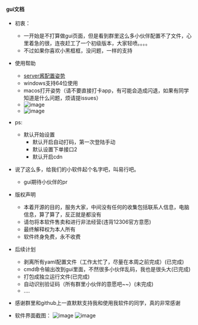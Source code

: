 #### gui文档
- 初衷：
    - 一开始是不打算做gui页面，但是看到群里这么多小伙伴配置不了文件，心里着急的很，连夜赶工了一个初级版本，大家轻喷。。。。
    - 不过如果你喜欢小黑框框，没问题，一样的支持
- 使用帮助
     - [server酱配置姿势](https://www.jianshu.com/p/8d10b5b9c4e3)
     - windows支持64位使用
     - macos打开姿势（请不要直接打卡app，有可能会造成闪退，如果有同学知道是什么问题，烦请提issues）
     - ![image](https://github.com/testerSunshine/12306/blob/master/uml/mac1.png)
     - ![image](https://github.com/testerSunshine/12306/blob/master/uml/mac2.png)
- ps:
    - 默认开始设置
        - 默认开启自动打码，第一次登陆手动
        - 默认设置下单接口2
        - 默认开启cdn
- 说了这么多，给我们的小软件起个名字吧，叫易行吧。
    - gui期待小伙伴的pr
- 版权声明
    - 本着开源的目的，服务大家，中间没有任何的收集包括联系人信息，电脑信息，算了算了，反正就是都没有
    - 请勿将本软件售卖和进行非法经营(违背12306官方意愿)
    - 最终解释权为本人所有
    - 软件终身免费，永不收费
- 后续计划
    - 剥离所有yaml配置文件（工作太忙了，尽量在本周之前完成）(已完成)
    - cmd命令输出改到gui里面，不然很多小伙伴乱码，我也是很头大(已完成)
    - 打包成独立运行文件(已完成)
    - 自动识别验证码（所有群里小伙伴的意愿吧~~）(未完成)
    - ....
- 感谢群里和github上一直默默支持我和使用我软件的同学，真的非常感谢

- 软件界面截图：
    ![image](https://github.com/testerSunshine/12306/blob/master/uml/登录.png)
    ![image](https://github.com/testerSunshine/12306/blob/master/uml/程序主界面.png)
